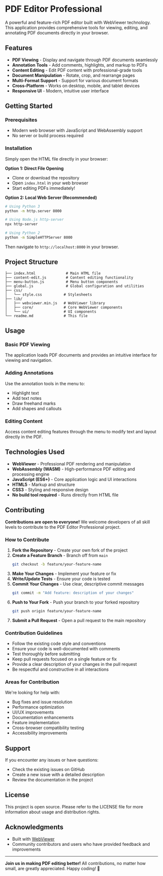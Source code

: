 # PDF Editor Professional

A powerful and feature-rich PDF editor built with WebViewer technology. This application provides comprehensive tools for viewing, editing, and annotating PDF documents directly in your browser.

## Features

- **PDF Viewing** - Display and navigate through PDF documents seamlessly
- **Annotation Tools** - Add comments, highlights, and markup to PDFs
- **Content Editing** - Edit PDF content with professional-grade tools
- **Document Manipulation** - Rotate, crop, and rearrange pages
- **Multi-Format Support** - Support for various document formats
- **Cross-Platform** - Works on desktop, mobile, and tablet devices
- **Responsive UI** - Modern, intuitive user interface

## Getting Started

### Prerequisites

- Modern web browser with JavaScript and WebAssembly support
- No server or build process required

### Installation

Simply open the HTML file directly in your browser:

**Option 1: Direct File Opening**
- Clone or download the repository
- Open `index.html` in your web browser
- Start editing PDFs immediately!

**Option 2: Local Web Server (Recommended)**
```bash
# Using Python 3
python -m http.server 8000

# Using Node.js http-server
npx http-server

# Using Python 2
python -m SimpleHTTPServer 8000
```

Then navigate to `http://localhost:8000` in your browser.

## Project Structure

```
├── index.html              # Main HTML file
├── content-edit.js         # Content editing functionality
├── menu-button.js          # Menu button components
├── global.js               # Global configuration and utilities
├── css/
│   └── style.css          # Stylesheets
├── lib/
│   ├── webviewer.min.js   # WebViewer library
│   ├── core/              # Core WebViewer components
│   └── ui/                # UI components
└── readme.md              # This file
```

## Usage

### Basic PDF Viewing

The application loads PDF documents and provides an intuitive interface for viewing and navigation.

### Adding Annotations

Use the annotation tools in the menu to:
- Highlight text
- Add text notes
- Draw freehand marks
- Add shapes and callouts

### Editing Content

Access content editing features through the menu to modify text and layout directly in the PDF.

## Technologies Used

- **WebViewer** - Professional PDF rendering and manipulation
- **WebAssembly (WASM)** - High-performance PDF editing and processing engine
- **JavaScript (ES6+)** - Core application logic and UI interactions
- **HTML5** - Markup and structure
- **CSS3** - Styling and responsive design
- **No build tool required** - Runs directly from HTML file

## Contributing

**Contributions are open to everyone!** We welcome developers of all skill levels to contribute to the PDF Editor Professional project.

### How to Contribute

1. **Fork the Repository** - Create your own fork of the project
2. **Create a Feature Branch** - Branch off from `main`
   ```bash
   git checkout -b feature/your-feature-name
   ```
3. **Make Your Changes** - Implement your feature or fix
4. **Write/Update Tests** - Ensure your code is tested
5. **Commit Your Changes** - Use clear, descriptive commit messages
   ```bash
   git commit -m "Add feature: description of your changes"
   ```
6. **Push to Your Fork** - Push your branch to your forked repository
   ```bash
   git push origin feature/your-feature-name
   ```
7. **Submit a Pull Request** - Open a pull request to the main repository

### Contribution Guidelines

- Follow the existing code style and conventions
- Ensure your code is well-documented with comments
- Test thoroughly before submitting
- Keep pull requests focused on a single feature or fix
- Provide a clear description of your changes in the pull request
- Be respectful and constructive in all interactions

### Areas for Contribution

We're looking for help with:
- Bug fixes and issue resolution
- Performance optimization
- UI/UX improvements
- Documentation enhancements
- Feature implementation
- Cross-browser compatibility testing
- Accessibility improvements

## Support

If you encounter any issues or have questions:
- Check the existing issues on GitHub
- Create a new issue with a detailed description
- Review the documentation in the project

## License

This project is open source. Please refer to the LICENSE file for more information about usage and distribution rights.

## Acknowledgments

- Built with [WebViewer](https://www.pdftron.com/webviewer)
- Community contributors and users who have provided feedback and improvements

---

**Join us in making PDF editing better!** All contributions, no matter how small, are greatly appreciated. Happy coding! 🚀
